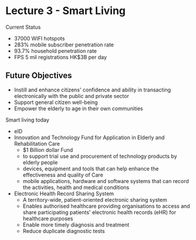 # Lecture 3 - Smart Living

Current Status
* 37000 WIFI hotspots
* 283% mobile subscriber penetration rate
* 93.7% household penetration rate
* FPS 5 mil registrations HK$3B per day

## Future Objectives
* Instill and enhance citizens' confidence and ability in transacting electronically with the public and private sector
* Support general citizen well-being
* Empower the elderly to age in their own communities

Smart living today
* eID
* Innovation and Technology Fund for Application in Elderly and Rehabilitation Care
  * $1 Billion dollar Fund
  * to support trial use and procurement of technology products by elderly people 
  * devices, equipment and tools that can help enhance the effectiveness and quality of Care
  * mobile applications, hardware and software systems that can record the activities, health and medical conditions
* Electronic Health Record Sharing System
  * A territory-wide, patient-oriented electronic sharing system
  * Enables authorised healthcare providing organisations to access and share participating patients' electronic health records (eHR) for healthcare purposes
  * Enable more timely diagnosis and treatment
  * Reduce duplicate diagnostic tests
